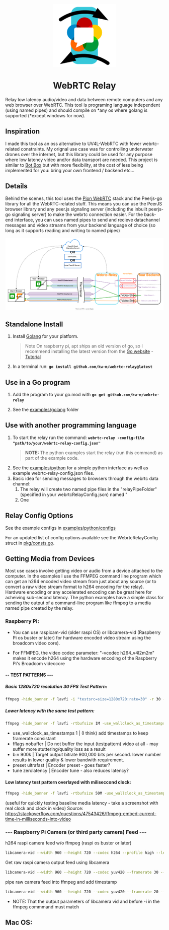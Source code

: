 <p align="center">
  <img src="Docs/Images/Webrtc-Relay Logo.svg" alt="drawing" width="200"/>
  <h1 align="center">WebRTC Relay</h1>
</p>

Relay low latency audio/video and data between remote computers and any web browser over WebRTC. This tool is programing language independent (using named pipes) and should compile on \*any os where golang is supported (\*except windows for now).

## Inspiration

I made this tool as an oss alternative to UV4L-WebRTC with fewer webrtc-related constraints. My orignal use case was for controlling underwater drones over the internet, but this library could be used for any purpose where low latency video and/or data transport are needed. This project is similar to [Bot Box](https://github.com/roboportal/bot_box) but with more flexibility, at the cost of less being implemented for you: bring your own frontend / backend etc...

## Details

Behind the scenes, this tool uses the [Pion WebRTC](https://github.com/pion/webrtc) stack and the Peerjs-go library for all the WebRTC-related stuff. This means you can use the PeerJS browser library and any peer.js signaling server (including the inbuilt peerjs-go signaling server) to make the webrtc connection easier. For the back-end interface, you can uses named pipes to send and recieve datachannel messages and video streams from your backend language of choice (so long as it supports reading and writing to named pipes)

![Webrtc-Relay-Overview](Docs/Images/Webrtc-Relay-Overview.svg)

## Standalone Install

1. Install [Golang](https://go.dev) for your platform.

   > Note On raspberry pi, apt ships an old version of go, so I recommend installing the latest version from the [Go website](https://go.dev/dl) - [Tutorial](https://www.jeremymorgan.com/tutorials/raspberry-pi/install-go-raspberry-pi)

2. In a terminal run: **`go install github.com/kw-m/webrtc-relay@latest`**

## Use in a Go program

1. Add the program to your go.mod with **`go get github.com/kw-m/webrtc-relay`**

2. See the [examples/golang](/examples/golang) folder

## Use with another programming language

1. To start the relay run the command: **`webrtc-relay -config-file "path/to/your/webrtc-relay-config.json"`**
   > **NOTE:** The python examples start the relay (run this command) as part of the example code.
2. See the [examples/python](examples/python) for a simple python interface as well as example webrtc-relay-config.json files.
3. Basic idea for sending messages to browsers through the webrtc data channel:
   1. The relay will create two named pipe files in the "relayPipeFolder" (specified in your webrtcRelayConfig.json) named "
   2. One

## Relay Config Options

See the example configs in [examples/python/configs](examples/python/configs)

For an updated list of config options available see the WebrtcRelayConfig struct in [pkg/consts.go](pkg/consts.go).

## Getting Media from Devices

Most use cases involve getting video or audio from a device attached to the computer. In the examples I use the FFMPEG command line program which can get an h264 encoded video stream from just about any source (or to convert a raw video stream format to h264 encoding for the relay). Hardware encoding or any accelerated encoding can be great here for acheiving sub-second latency. The python examples have a simple class for sending the output of a command-line program like ffmpeg to a media named pipe created by the relay.

### Raspberry Pi:

- You can use raspicam-vid (older raspi OS) or libcamera-vid (Raspberry Pi os buster or later) for hardware encoded video stream using the broadcom video core).

- For FFMPEG, the video codec parameter: "-vcodec h264_v4l2m2m" makes it encode h264 using the hardware encoding of the Raspberry Pi's Broadcom videocore

#### -- TEST PATTERNS ---

##### Basic 1280x720 resolution 30 FPS Test Pattern:

```sh
ffmpeg -hide_banner -f lavfi -i "testsrc=size=1280x720:rate=30" -r 30 -vcodec h264_v4l2m2m -f h264 -y pipe:1
```

##### Lower latency with the same test pattern:

```sh
ffmpeg -hide_banner -f lavfi -rtbufsize 1M -use_wallclock_as_timestamps 1 -i "testsrc=size=1280x720:rate=30" -r 30 -vcodec h264_v4l2m2m -preset ultrafast -tune zerolatency  -use_wallclock_as_timestamps 1 -fflags nobuffer -b:v 900k -f h264 -y pipe:1
```

- use_wallclock_as_timestamps 1 | (I think) add timestamps to keep framerate consistant
- fflags nobuffer | Do not buffer the input (testpattern) video at all - may suffer more stuttering/quality loss as a result
- b:v 900k | Target output bitrate 900,000 bits per second. lower number results in lower quality & lower bandwith requirement.
- preset ultrafast | Encoder preset - goes faster?
- tune zerolatency | Encoder tune - also reduces latency?

#### Low latency test pattern overlayed with miliseccond clock:

```sh
ffmpeg -hide_banner -f lavfi -rtbufsize 50M -use_wallclock_as_timestamps 1 -i "testsrc=size=1280x720:rate=30" -r 30 -vf "settb=AVTB,setpts='trunc(PTS/1K)*1K+st(1,trunc(RTCTIME/1K))-1K*trunc(ld(1)/1K)',drawtext=text='%{localtime}.%{eif\:1M*t-1K*trunc(t*1K)\:d}':fontcolor=black@1:fontsize=(h/10):x=(w-text_w)/2:y=10" -vcodec h264_v4l2m2m -preset ultrafast -tune zerolatency   -use_wallclock_as_timestamps 1 -fflags nobuffer -b:v 9k -f h264 -y pipe:1
```

(useful for quickly testing baseline media latency - take a screenshot with real clock and clock in video)
Source: https://stackoverflow.com/questions/47543426/ffmpeg-embed-current-time-in-milliseconds-into-video

### --- Raspberry Pi Camera (or third party camera) Feed ---

h264 raspi camera feed w/o ffmpeg (raspi os buster or later)

```sh
libcamera-vid --width 960 --height 720 --codec h264 --profile high --level 4.2 --bitrate 800000 --framerate 30 --inline 1 --flush 1 --timeout 0 --nopreview 1 --output -
```

Get raw raspi camera output feed using libcamera

```sh
libcamera-vid --width 960 --height 720 --codec yuv420 --framerate 30 --flush 1 --timeout 0 --nopreview 1 --output -
```

pipe raw camera feed into ffmpeg and add timestamp

```sh
libcamera-vid --width 960 --height 720 --codec yuv420 --framerate 20 --flush 1 --timeout 0 --nopreview 1 --output - | ffmpeg -hide_banner -f rawvideo -pix_fmt yuv420p -s 960x720 -framerate 20 -rtbufsize 1M -use_wallclock_as_timestamps 1 -i "pipe:" -vf "settb=AVTB,setpts='trunc(PTS/1K)*1K+st(1,trunc(RTCTIME/1K))-1K*trunc(ld(1)/1K)',drawtext=text='%{localtime}.%{eif\:1M*t-1K*trunc(t\*1K)\:d}':fontcolor=black@1:fontsize=(h/10):x=(w-text_w)/2:y=10" -vcodec h264_v4l2m2m -preset ultrafast -tune zerolatency -use_wallclock_as_timestamps 1 -fflags nobuffer -b:v 100k -f h264 -y pipe:1
```

- NOTE: That the output parameters of libcamera vid and before -i in the ffmpeg commmand must match

## Mac OS:

```sh

```
